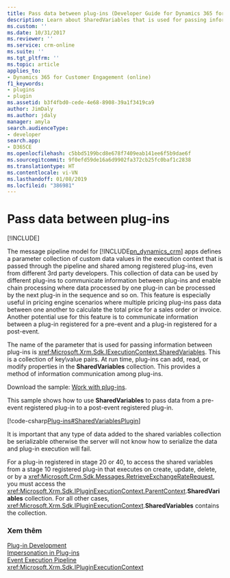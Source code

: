 ```yaml
---
title: Pass data between plug-ins (Developer Guide for Dynamics 365 for Customer Engagement apps) | MicrosoftDocs
description: Learn about SharedVariables that is used for passing information between plug-ins. This is a collection of keyalue pairs. At run time, plug-ins can add, read, or modify properties in the SharedVariables collection. This provides a method of information communication among plug-ins.
ms.custom: ''
ms.date: 10/31/2017
ms.reviewer: ''
ms.service: crm-online
ms.suite: ''
ms.tgt_pltfrm: ''
ms.topic: article
applies_to:
- Dynamics 365 for Customer Engagement (online)
f1_keywords:
- plugins
- plugin
ms.assetid: b3f4fbd0-cede-4e68-8908-39a1f3419ca9
author: JimDaly
ms.author: jdaly
manager: amyla
search.audienceType:
- developer
search.app:
- D365CE
ms.openlocfilehash: c5bbd5199bcd8e678f7409eab141ee6f5b9dae6f
ms.sourcegitcommit: 9f0efd59de16a6d9902fa372cb25fc0baf1c2838
ms.translationtype: HT
ms.contentlocale: vi-VN
ms.lasthandoff: 01/08/2019
ms.locfileid: "386981"
---
```

# <a name="pass-data-between-plug-ins"></a>Pass data between plug-ins

[!INCLUDE[](../includes/cc_applies_to_update_9_0_0.md)]

The message pipeline model for [!INCLUDE[pn_dynamics_crm](../includes/pn-dynamics-crm.md)] apps defines a parameter collection of custom data values in the execution context that is passed through the pipeline and shared among registered plug-ins, even from different 3rd party developers. This collection of data can be used by different plug-ins to communicate information between plug-ins and enable chain processing where data processed by one plug-in can be processed by the next plug-in in the sequence and so on. This feature is especially useful in pricing engine scenarios where multiple pricing plug-ins pass data between one another to calculate the total price for a sales order or invoice. Another potential use for this feature is to communicate information between a plug-in registered for a pre-event and a plug-in registered for a post-event.  
  
 The name of the parameter that is used for passing information between plug-ins is <xref:Microsoft.Xrm.Sdk.IExecutionContext.SharedVariables>. This is a collection of key\value pairs. At run time, plug-ins can add, read, or modify properties in the **SharedVariables** collection. This provides a method of information communication among plug-ins.  

 Download the sample: [Work with plug-ins](https://code.msdn.microsoft.com/Sample-Create-a-basic-plug-64d86ade).
  
 This sample shows how to use **SharedVariables** to pass data from a pre-event registered plug-in to a post-event registered plug-in.  
  
 [!code-csharp[Plug-ins#SharedVariablesPlugin](../snippets/csharp/CRMV8/plug-ins/cs/sharedvariablesplugin.cs#sharedvariablesplugin)]  
  
 It is important that any type of data added to the shared variables collection be serializable otherwise the server will not know how to serialize the data and plug-in execution will fail.  
  
 For a plug-in registered in stage 20 or 40, to access the shared variables from a stage 10 registered plug-in that executes on create, update, delete, or by a <xref:Microsoft.Crm.Sdk.Messages.RetrieveExchangeRateRequest>, you must access the <xref:Microsoft.Xrm.Sdk.IPluginExecutionContext.ParentContext>.**SharedVariables** collection. For all other cases, <xref:Microsoft.Xrm.Sdk.IPluginExecutionContext>.**SharedVariables** contains the collection.  
  
### <a name="see-also"></a>Xem thêm  
 [Plug-in Development](plugin-development.md)   
 [Impersonation in Plug-ins](impersonation-plugins.md)   
 [Event Execution Pipeline](event-execution-pipeline.md)   
 <xref:Microsoft.Xrm.Sdk.IPluginExecutionContext>
